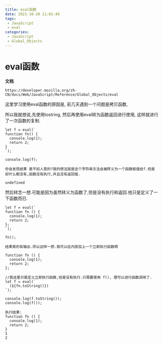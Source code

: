 ```yaml
---
title: eval函数
date: 2021-10-20 11:01:49
tags:
 - JavaScript
 - eval
categories:
 - JavaScript
 - Global_Objects
---
```




#  eval函数

**文档**

```
https://developer.mozilla.org/zh-CN/docs/Web/JavaScript/Reference/Global_Objects/eval
```



这里学习使用eval函数的原因是, 前几天遇到一个问题是拷贝函数, 

所以我就想说,先使用tostring, 然后再使用eval转为函数返回进行使用, 这样就进行了一次函数的复制.



```
let f = eval(`
function fn() {
  console.log(1);
  return 2;
}
`);

console.log(f);
```

```
你会发现结果 是不如人意的?我的想法就是这个字符串方法会被转义为一个函数赋值给f.但是却什么都没有,函数没有执行,并且没有返回值.

undefined
```

然后转念一想.可能是因为虽然转义为函数了,但是没有执行和返回.他只是定义了一下函数而已.

```
let f = eval(`
function fn () {
  console.log(1);
  return 2;
};
`);

fn();
```

```
结果真的有输出.所以这样一想.我可以在内部加上一个立即执行函数啊
```

```
function fn () {
  console.log(1);
  return 2;
};

//我这里只是定义立即执行函数,但是没有执行.只需要使用 f(), 便可以进行函数调用了.
let f = eval(`
  (${fn.toString()})
`);

console.log(f.toString());
console.log(f());
```

```
执行结果:
function fn () {
  console.log(1);
  return 2;
}
1
2
```

